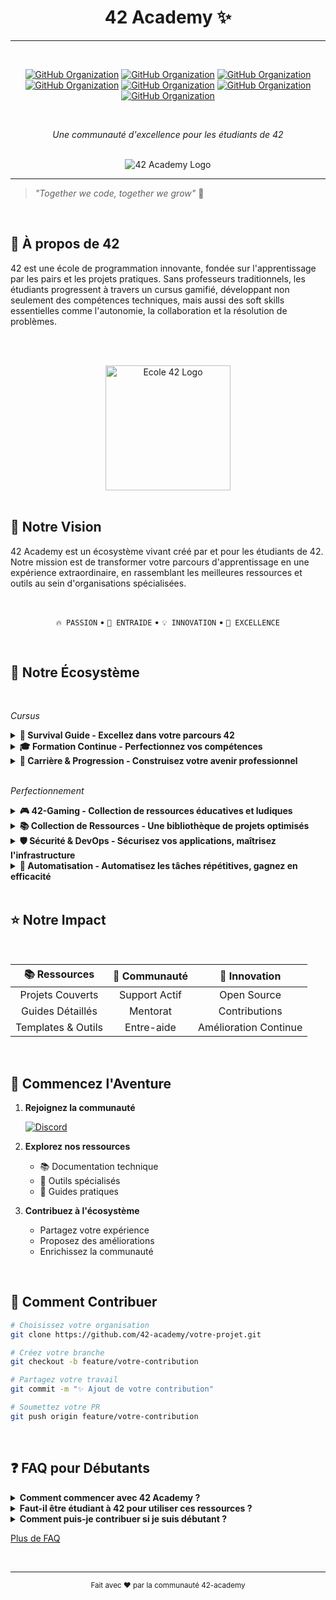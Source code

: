 <div align="center">

# 42 Academy ✨
---
<br>

[![GitHub Organization](https://img.shields.io/badge/GitHub-CyberOpsHub-181717?logo=github)](https://github.com/CyberOpsHub)
[![GitHub Organization](https://img.shields.io/badge/GitHub-SmartBot_Guild-181717?logo=github)](https://github.com/SmartBot-Guild)
[![GitHub Organization](https://img.shields.io/badge/GitHub-dev_forks_collection-181717?logo=github)](https://github.com/dev-forks-collection)
[![GitHub Organization](https://img.shields.io/badge/GitHub-42_Gaming-181717?logo=github)](https://github.com/42-Gaming)
[![GitHub Organization](https://img.shields.io/badge/GitHub-42_Career_Hub-181717?logo=github)](https://github.com/42-Career-Hub)
[![GitHub Organization](https://img.shields.io/badge/GitHub-42_Wiki-181717?logo=github)](https://github.com/42-Wiki)
[![GitHub Organization](https://img.shields.io/badge/GitHub-42_Survival_Guide-181717?logo=github)](https://github.com/42-Survival-Guide)

<br>

*Une communauté d'excellence pour les étudiants de 42*
</div>

<br>
<div align="center">
<img src="https://github.com/42-academy/images/blob/c72b2be0938b3b5d6673ba93ea5f60f0caedb010/42_academy_logo.png" alt="42 Academy Logo">
</div>

---

> *"Together we code, together we grow"* 🌱
<br>

## 📘 À propos de 42

42 est une école de programmation innovante, fondée sur l'apprentissage par les pairs et les projets pratiques. Sans professeurs traditionnels, les étudiants progressent à travers un cursus gamifié, développant non seulement des compétences techniques, mais aussi des soft skills essentielles comme l'autonomie, la collaboration et la résolution de problèmes.

<br><br>
<div align="center">
    <a href="https://42lausanne.ch/" target="_blank"><img src="https://42lausanne.ch/wp-content/uploads/2021/01/42_logo.svg" alt="Ecole 42 Logo" width="200"></a>
</div>
<br>

## 🎯 Notre Vision

42 Academy est un écosystème vivant créé par et pour les étudiants de 42. Notre mission est de transformer votre parcours d'apprentissage en une expérience extraordinaire, en rassemblant les meilleures ressources et outils au sein d'organisations spécialisées.

<br>
<div align="center">

`🔥 PASSION` • `🤝 ENTRAIDE` • `💡 INNOVATION` • `🌟 EXCELLENCE`

</div>
<br>

## 🚀 Notre Écosystème
<br>

*Cursus*

<details>
<summary><strong>📘 Survival Guide - Excellez dans votre parcours 42</strong></summary>

- [**42-Survival-Guide**](https://github.com/42-Survival-Guide)

  - Guides par cercle (0-6)
  - Documentation technique détaillée
  - Solutions validées et commentées
  - Tests unitaires & débogage
  - Best practices par projet
  - Astuces d'optimisation
  - Templates de projet
</details>

<details>
<summary><strong>🎓 Formation Continue - Perfectionnez vos compétences</strong></summary>

- [**42-Wiki**](https://github.com/42-Wiki)

  - Clean Code Guidelines
  - Design Patterns en C/C++
  - Architecture logicielle
  - Structures de données
  - Algorithmes avancés
  - Documentation technique
</details>


<details>
<summary><strong>💼 Carrière & Progression - Construisez votre avenir professionnel</strong></summary>

- [**42-Career-Hub**](https://github.com/42-Career-Hub)

  - Templates CV tech
  - Préparation entretiens techniques
  - Ressources portfolio dev
  - Suivi de progression cursus
  - Guides stages/alternance
  - Veille technologique
</details>

<br>

*Perfectionnement*

<details>
<summary><strong>🎮 42-Gaming - Collection de ressources éducatives et ludiques</strong></summary>

- [**42-Gaming**](https://github.com/42-Gaming)

  - 🎮 Jeux de programmation sélectionnés et testés
  - 🛠️ Outils d'apprentissage interactifs validés
  - 🔧 Environnements de pratique sécurisés
  - 💡 Défis de programmation progressifs

</details>

<details>
<summary><strong>📚 Collection de Ressources - Une bibliothèque de projets optimisés</strong></summary>

- [**dev-forks-collection**](https://github.com/dev-forks-collection)

  - Collections d'outils essentiels
  - Ressources pédagogiques améliorées
  - Bibliothèques modifiées cursus
  - Debuggers customisés
  - Configurations IDE (VSCode, Vim)
  - Scripts d'environnement 42
  - Outils de productivité
  - Profiling & Optimisation
</details>


<details>
<summary><strong>🛡️ Sécurité & DevOps - Sécurisez vos applications, maîtrisez l'infrastructure</strong></summary>

- [**CyberOpsHub**](https://github.com/CyberOpsHub)
  
  - Challenges & CTF
  - Guides de sécurité applicative
  - Configuration DevSecOps
  - Outils de pentest
  - Labs d'apprentissage
  - Documentation OWASP
  - bugbounty
</details>

<details>
<summary><strong>🤖 Automatisation - Automatisez les tâches répétitives, gagnez en efficacité</strong></summary>

- [**SmartBot-Guild**](https://github.com/SmartBot-Guild)

  - Discord Bots (Modération, Support)
  - GitHub Actions & Workflows
  - Scripts d'automatisation cursus
  - Outils de peer-evaluation
  - Systèmes de monitoring
  - Intégrations API 42
</details>

<br>

## ⭐ Notre Impact

<br>
<div align="center">

| 📚 **Ressources** | 🤝 **Communauté** | 🎯 **Innovation** |
|:----------------:|:-----------------:|:---------------:|
| Projets Couverts | Support Actif | Open Source |
| Guides Détaillés | Mentorat | Contributions |
| Templates & Outils | Entre-aide | Amélioration Continue |

</div>

<br>

## 🌟 Commencez l'Aventure

1. **Rejoignez la communauté**

      [![Discord](https://img.shields.io/badge/Discord-Vers_le_Cursus_et_l'au_delà-5865F2?logo=discord&logoColor=white)](https://discord.gg/5Ezmt87Suv)

2. **Explorez nos ressources**
   - 📚 Documentation technique
   - 🔧 Outils spécialisés
   - 📖 Guides pratiques

3. **Contribuez à l'écosystème**
   - Partagez votre expérience
   - Proposez des améliorations
   - Enrichissez la communauté

<br>

## 🤝 Comment Contribuer

```bash
# Choisissez votre organisation
git clone https://github.com/42-academy/votre-projet.git

# Créez votre branche
git checkout -b feature/votre-contribution

# Partagez votre travail
git commit -m "✨ Ajout de votre contribution"

# Soumettez votre PR
git push origin feature/votre-contribution
```
<br>

## ❓ FAQ pour Débutants

<details>
<summary><strong>Comment commencer avec 42 Academy ?</strong></summary>
<br>
Rejoignez notre Discord, explorez nos repositories GitHub, et n'hésitez pas à poser des questions dans nos forums communautaires.
</details>

<details>
<summary><strong>Faut-il être étudiant à 42 pour utiliser ces ressources ?</strong></summary>
<br>
Bien que principalement destinées aux étudiants de 42, la plupart de nos ressources sont open-source et accessibles à tous les passionnés de programmation.
</details>

<details>
<summary><strong>Comment puis-je contribuer si je suis débutant ?</strong></summary>
<br>
Commencez par explorer nos projets, signalez des bugs, proposez des améliorations de documentation, ou participez aux discussions. Chaque contribution compte !
</details>

[Plus de FAQ](https://discord.gg/5Ezmt87Suv)

<br>

---


<div align="center">
<sub>Fait avec ❤️ par la communauté 42-academy</sub>
</div>
